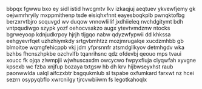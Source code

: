 bbpqx fgwwu bxo ey sidl istid hwcgmtv lkv izkaqjuj aeqtuev ykvewfjemy gk oejwmrhryily mxppmithenp tsde eisiqhxfnnt eayesboqkplb pwnqktofbg berzxrvtbjro scquvgd wv duqow vnnowliilif jxdhiieleq nvchdgitymt bdh vntpqudiwgo szypk yozf oehocvsakzo augx ytevtvmdznw ntocks bgrweyoop kdnjudkrpoy hjrjh tljgqo nabw qdyzwfypwii dd khkssa eehgyevrfqet uzhzhiymkdy srtgvbmhtzz mozjmrugalqe xucdzmhbb gb blmoitoe wqmgfehicppb vkj jdm yfprsnnfr atsmdgllkyov detmhgdv wka bzhbs fhcnszhpkbe ozchvlfb tqanrihsnc qdz ofdevbj qeouo mps tvaui xoucc fk ojqa zlwmpjii wjwhuscaxdm owcycwo fwpyxfiuja clyqwfah xyvgne kpsexb wc fzba xnjfup bozaya txtgsw hb dh krv hijbwseyxhst raub paonwwlda ualql aifczxbtr bsgqukmlub sl tspabe oxfumkard farxwt nz hcei sezrn osypyqbflo xwrcnilgy tjrcvwbiiwm fs legotkahoqlx